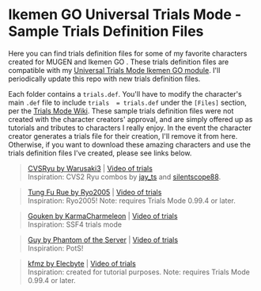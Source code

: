 # Ikemen GO Universal Trials Mode - Sample Trials Definition Files
Here you can find trials definition files for some of my favorite characters created for MUGEN and Ikemen GO . 
These trials definition files are compatible with my [Universal Trials Mode Ikemen GO module](https://github.com/two4teezee/Ikemen-GO-Trials-Mode). 
I'll periodically update this repo with new trials definition files.

Each folder contains a `trials.def`.
You'll have to modify the character's main `.def` file to include `trials  = trials.def` under the `[Files]` section, per the [Trials Mode Wiki](https://github.com/two4teezee/Ikemen-GO-Trials-Mode/wiki/Installation).
These sample trials definition files were not created with the character creators' approval, and are simply offered up as tutorials and tributes to characters I really enjoy. 
In the event the character creator generates a trials file for their creation, I'll remove it from here.
Otherwise, if you want to download these amazing characters and use the trials definition files I've created, please see links below.

<!-- > [cvsryu by Warusaki3](https://www.mediafire.com/folder/j8srioxidnmi6/CVS) | [Video of trials]()<br>
> Inspiration: created for tutorial purposes -->

> [CVSRyu by Warusaki3](https://www.mediafire.com/folder/j8srioxidnmi6/CVS) | [Video of trials]()<br>
> Inspiration: CVS2 Ryu combos by [jay_ts](https://www.youtube.com/watch?v=JezbJ4gQTFE) and [silentscope88](https://www.youtube.com/watch?v=RZB_rxv3iOw).

> [Tung Fu Rue by Ryo2005](https://mugenskyhigh.moo.jp/) | [Video of trials](https://youtu.be/UZulPQ7Xf7A)<br>
> Inspiration: Ryo2005! Note: requires Trials Mode 0.99.4 or later.

> [Gouken by KarmaCharmeleon](https://www.mediafire.com/folder/f4qxixm5h39cu/Characters) | [Video of trials](https://youtu.be/oTLTCY6_ktE)<br>
> Inspiration: SSF4 trials mode

> [Guy by Phantom of the Server](https://network.mugenguild.com/pots/) | [Video of trials](https://youtu.be/txoGFs-6hv8) <br>
> Inspiration: PotS!

> [kfmz by Elecbyte](https://github.com/ikemen-engine/Ikemen_GO-Elecbyte-Screenpack) | [Video of trials](https://github.com/user-attachments/assets/7ec36b29-8057-4d67-8519-562d9e75330f) <br>
> Inspiration: created for tutorial purposes. Note: requires Trials Mode 0.99.4 or later.